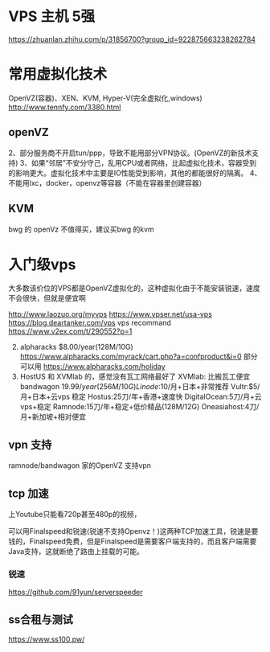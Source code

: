 # VPS 主机 5强
https://zhuanlan.zhihu.com/p/31856700?group_id=922875663238262784

# 常用虚拟化技术
OpenVZ(容器)、XEN、KVM, Hyper-V(完全虚拟化,windows)
http://www.tennfy.com/3380.html

## openVZ
2、部分服务商不开启tun/ppp，导致不能用部分VPN协议。(OpenVZ的新技术支持)
3、如果“邻居”不安分守己，乱用CPU或者网络，比起虚拟化技术，容器受到的影响更大。虚拟化技术中主要是IO性能受到影响，其他的都能很好的隔离。
4、不能用lxc，docker，openvz等容器（不能在容器里创建容器）

## KVM
bwg 的 openVz 不值得买，建议买bwg 的kvm


# 入门级vps
大多数该价位的VPS都是OpenVZ虚拟化的，这种虚拟化由于不能安装锐速，速度不会很快，但就是便宜啊

http://www.laozuo.org/myvps
https://www.vpser.net/usa-vps
https://blog.deartanker.com/vps
vps recommand
https://www.v2ex.com/t/290552?p=1

2. alpharacks $8.00/year(128M/10G) https://www.alpharacks.com/myrack/cart.php?a=confproduct&i=0 
部分可以用
https://www.alpharacks.com/holiday
3. HostUS 和 XVMlab 的，感觉没有瓦工网络最好了
XVMlab: 比搬瓦工便宜
bandwagon 19.99$/year(256M/10G)
Linode:$10/月+日本+非常推荐
Vultr:$5/月+日本+云vps 稳定
Hostus:25刀/年+香港+速度快
DigitalOcean:5刀/月+云vps+稳定
Ramnode:15刀/年+稳定+低价精品(128M/12G) 
Oneasiahost:4刀/月+新加坡+相对便宜

## vpn 支持
ramnode/bandwagon 家的OpenVZ 支持vpn

## tcp 加速
上Youtube只能看720p甚至480p的视频，

可以用Finalspeed和锐速(锐速不支持Openvz！)这两种TCP加速工具，锐速是要钱的，Finalspeed免费，但是Finalspeed是需要客户端支持的，而且客户端需要Java支持，这就断绝了路由上挂载的可能。

### 锐速
https://github.com/91yun/serverspeeder

## ss合租与测试
https://www.ss100.pw/
